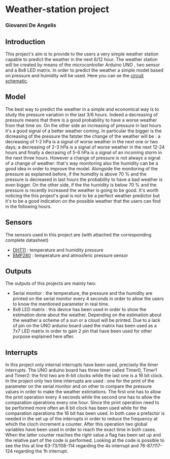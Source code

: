 # Weather-station project
### Giovanni De Angelis
## Introduction
This project's aim is to provide to the users a very simple weather station capable to predict the weather in the next 6/12 hour. The weather station will be created by means of the microcontroller Arduino UNO , two sensor and a 8x8 LED matrix. In order to predict the weather a simple model based on pressure and humidity will be used. Here you can se the [circuit schematic](https://github.com/meft-sad/weather-station/blob/master/Schematic.png).

## Model
The best way to predict the weather in a simple and economical way is to study the pressure variation in the last 3/6 hours. Indeed a decreasing of pressure means that there is a good probability to have a worse weather from that time on. On the other side an increasing of pressure in last hours it's a good signal of a better weather coming.
In particular the bigger is the dicreasing of the pressure the fatster the change of the weather will be : a decreasing of 1-2 hPa is a signal of worse weather in the next one or two days; a decreasing of 2-3 hPa is a signal of worse weather in the next 12-24 hours and finally a decrasing of 5-6 hPa is a signal of an incoming storm in the next three hours.
However a change of pressure is not always a signal of a change of weather: that's way monitoring also the humidity can be a good idea in order to improve the model.
Alongside the monitoring of the pressure as explained before, if the humidity is above 70 % and the pressure is decreased in last hours the probability to have a bad weather is even bigger. On the other side, if the the humidity is below 70 % and the pressure is recently increased the weather is going to be good.
It's worth noticing the this project's goal is not to be a perfect weather predictor but it's to be a good indication on the possible weather that the users can find in the following hours.

## Sensors
The sensors used in this project are (with attached the corresponding complete datasheet)
* [DHT11](https://www.mouser.com/datasheet/2/758/DHT11-Technical-Data-Sheet-Translated-Version-1143054.pdf) : temperature and humidity pressure 
* [BMP280](https://cdn-shop.adafruit.com/datasheets/BST-BMP280-DS001-11.pdf) : temperature and atmosferic pressure sensor

## Outputs
The outputs of this projects are mainly two: 
* Serial monitor : the temperature, the pressure and the humidity are printed on the serial monitor every 4 seconds in order to allow the users to know the mentioned parameter in real time.
* 8x8 LED matrix : this device has been used in order to show the estimation done about the weather. Depending on the estimation about the weather a scheme of a sun or a cloud will be printed. Due to a lack of pin on the UNO arduino board used the matrix has been used as a 7x7 LED matrix in order to gain 2 pin that have been used for other purpose explained here after.

## Interrupts
In this project only internal interrupts have been used, precisely the timer interrupts. The UNO arduino board has three timer called Timer0, Timer1 and Timer2: the first two are 8-bit clocks while the last one is a 16 bit clock. In the project only two time interrupts are used : one for the print of the parameter on the serial monitor and on other to compare the pressure values in order to make the weather estimations. The first one has to allow the print operation every 4 seconds while the second one has to allow the comparation operations every one hour. Since the print operation need to be performed more often an 8 bit clock has been used while for the comparation operations the 16 bit has been used. In both case a prefactor is needed in the set up of the interrupts in order to reduce the frequency at which the cloch increment a counter. After this operation two global variables have been used in order to reach the exact time in both cases. When the latter counter reaches the right value a flag has been set up and the relative part of the code is performed. Looking at the code is possible to see the this at line 63-73/108-114 regarding the 4s interrupt and 76-87/117-124 regarding the 1h interrupt.



